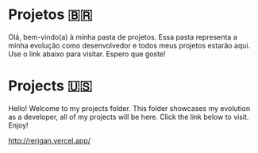# Projetos 🇧🇷 
Olá, bem-vindo(a) à minha pasta de projetos. Essa pasta representa a minha evolução como desenvolvedor e todos meus projetos estarão aqui. 
Use o link abaixo para visitar. 
Espero que goste!

# Projects 🇺🇸
Hello! Welcome to my projects folder. This folder showcases my evolution as a developer, all of my projects will be here. 
Click the link below to visit. 
Enjoy!

http://rerigan.vercel.app/
